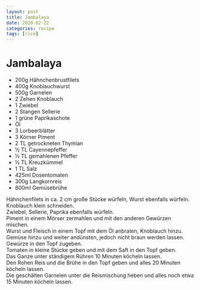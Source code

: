 ```yaml
---
layout: post
title: Jambalaya
date: 2020-02-22
categories: recipe
tags: [rice]
---
```

# Jambalaya

- 200g Hähnchenbrustfilets
- 400g Knoblauchwurst
- 500g Garnelen
- 2 Zehen Knoblauch
- 1 Zwiebel
- 2 Stangen Sellerie
- 1 grüne Paprikaschote
- Öl
- 3 Lorbeerblätter
- 3 Körner Piment
- 2 TL getrockneten Thymian
-  ½ TL Cayennepfeffer
- ½ TL gemahlenen Pfeffer
- ½ TL Kreuzkümmel
- 1 TL Salz
- 425ml Dosentomaten
- 300g Langkornreis
- 800ml Gemüsebrühe

Hähnchenfilets in ca. 2 cm große Stücke würfeln, Wurst ebenfalls würfeln.  
Knoblauch klein schneiden.  
Zwiebel, Sellerie, Paprika ebenfalls würfeln.  
Piment in einem Mörser zermahlen und mit den anderen Gewürzen mischen.  
Wurst und Fleisch in einem Topf mit dem Öl anbraten, Knoblauch hinzu.  
Gemüse hinzu und weiter andünsten, jedoch nicht braun werden lassen.  
Gewürze in den Topf zugeben.  
Tomaten in kleine Stücke geben und mit dem Saft in den Topf geben.  
Das Ganze unter ständigem Rühren 10 Minuten köcheln lassen.  
Den Rohen Reis und die Brühe in den Topf geben und alles 20 Minuten köcheln lassen.  
Die geschälten Garnelen unter die Reismischung heben und alles noch etwa 15 Minuten köcheln lassen.  
